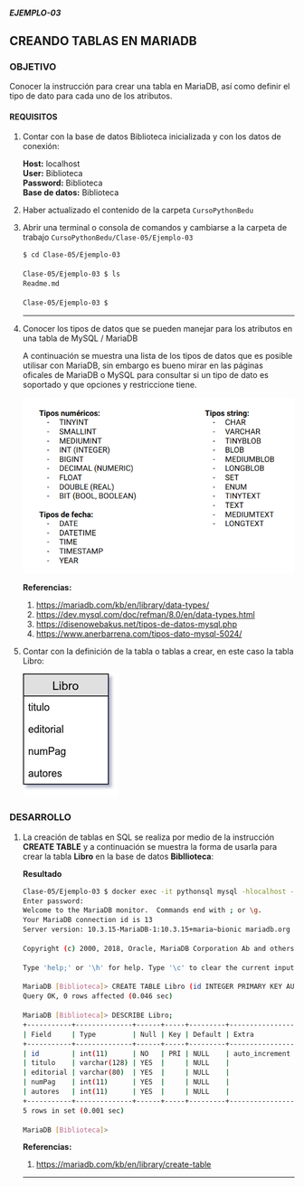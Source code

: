 ##### EJEMPLO-03
## CREANDO TABLAS EN MARIADB

### OBJETIVO
Conocer la instrucción para crear una tabla en MariaDB, así como definir el tipo de dato para cada uno de los atributos.

#### REQUISITOS
1. Contar con la base de datos Biblioteca inicializada y con los datos de conexión:

   __Host:__ localhost \
   __User:__ Biblioteca \
   __Password:__ Biblioteca \
   __Base de datos:__ Biblioteca

2. Haber actualizado el contenido de la carpeta `CursoPythonBedu`
3. Abrir una terminal o consola de comandos y cambiarse a la carpeta de trabajo `CursoPythonBedu/Clase-05/Ejemplo-03`

   ```sh
   $ cd Clase-05/Ejemplo-03

   Clase-05/Ejemplo-03 $ ls
   Readme.md

   Clase-05/Ejemplo-03 $
   ```
   ***
4. Conocer los tipos de datos que se pueden manejar para los atributos en una tabla de MySQL / MariaDB

   A continuación se muestra una lista de los tipos de datos que es posible utilisar con MariaDB, sin embargo es bueno mirar en las páginas oficales de MariaDB o MySQL para consultar si un tipo de dato es soportado y que opciones y restriccione tiene.

   ![Lista de tipos de datos](assets/tipos-de-datos.png)

   __Referencias:__
   1. https://mariadb.com/kb/en/library/data-types/
   2. https://dev.mysql.com/doc/refman/8.0/en/data-types.html
   3. https://disenowebakus.net/tipos-de-datos-mysql.php
   4. https://www.anerbarrena.com/tipos-dato-mysql-5024/

5. Contar con la definición de la tabla o tablas a crear, en este caso la tabla Libro:

   ![Tabla Libro](assets/tabla-libro.jpg)


### DESARROLLO
1. La creación de tablas en SQL se realiza por medio de la instrucción __CREATE TABLE__ y a continuación se muestra la forma de usarla para crear la tabla __Libro__ en la base de datos __Bibllioteca__:

   __Resultado__

   ```bash
   Clase-05/Ejemplo-03 $ docker exec -it pythonsql mysql -hlocalhost -uBiblioteca -p Biblioteca
   Enter password:
   Welcome to the MariaDB monitor.  Commands end with ; or \g.
   Your MariaDB connection id is 13
   Server version: 10.3.15-MariaDB-1:10.3.15+maria~bionic mariadb.org binary distribution

   Copyright (c) 2000, 2018, Oracle, MariaDB Corporation Ab and others.

   Type 'help;' or '\h' for help. Type '\c' to clear the current input statement.

   MariaDB [Biblioteca]> CREATE TABLE Libro (id INTEGER PRIMARY KEY AUTO_INCREMENT, titulo VARCHAR(128), editorial VARCHAR(80), numPag INT, autores INT);
   Query OK, 0 rows affected (0.046 sec)

   MariaDB [Biblioteca]> DESCRIBE Libro;
   +-----------+--------------+------+-----+---------+----------------+
   | Field     | Type         | Null | Key | Default | Extra          |
   +-----------+--------------+------+-----+---------+----------------+
   | id        | int(11)      | NO   | PRI | NULL    | auto_increment |
   | titulo    | varchar(128) | YES  |     | NULL    |                |
   | editorial | varchar(80)  | YES  |     | NULL    |                |
   | numPag    | int(11)      | YES  |     | NULL    |                |
   | autores   | int(11)      | YES  |     | NULL    |                |
   +-----------+--------------+------+-----+---------+----------------+
   5 rows in set (0.001 sec)

   MariaDB [Biblioteca]>
   ```

   __Referencias:__
   1. https://mariadb.com/kb/en/library/create-table
   ***

